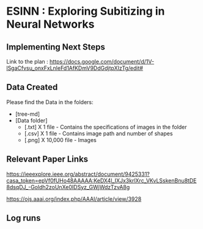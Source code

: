# ESINN : Exploring Subitizing in Neural Networks


## Implementing Next Steps

Link to the plan : https://docs.google.com/document/d/1V-lSgaCfvsu_onxFxLnleFd1AfKDmV9DdGdjtpXIzTg/edit#

## Data Created

Please find the Data in the folders:
 * [tree-md]
 * [Data folder]
   * [.txt] X 1 file - Contains the specifications of images in the folder
   * [.csv] X 1 file - Contains image path and number of shapes
   * [.png] X 10,000 file - Images

## Relevant Paper Links

https://ieeexplore.ieee.org/abstract/document/9425331?casa_token=epVf0fUHo48AAAAA:KeDX4l_IXJx3krlXrc_VKvLSskenBnu8tDE8dsqDJ_-Goldh2zoUnXe0IDSyz_GWjWdzTzvA8g

https://ojs.aaai.org/index.php/AAAI/article/view/3928

## Log runs

